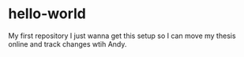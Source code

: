 # hello-world
My first repository
I just wanna get this setup so I can move my thesis online and track changes wtih Andy.

